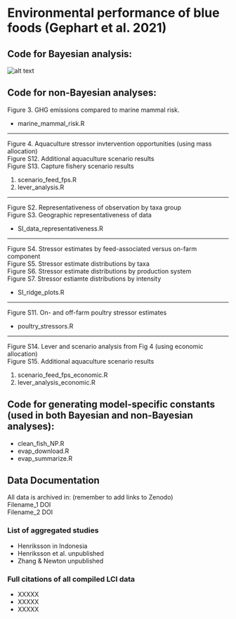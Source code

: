 # Environmental performance of blue foods (Gephart et al. 2021)

## Code for Bayesian analysis:
![alt text](https://github.com/jagephart/FishPrint/blob/master/BFA-analysis-diagram-20210421.png)

## Code for non-Bayesian analyses:

Figure 3. GHG emissions compared to marine mammal risk.  
* marine_mammal_risk.R
------
Figure 4. Aquaculture stressor invtervention opportunities (using mass allocation)  
Figure S12. Additional aquaculture scenario results  
Figure S13. Capture fishery scenario results  
1. scenario_feed_fps.R
2. lever_analysis.R
------
Figure S2. Representativeness of observation by taxa group  
Figure S3. Geographic representativeness of data  
* SI_data_representativeness.R
------
Figure S4. Stressor estimates by feed-associated versus on-farm component  
Figure S5. Stressor estimate distributions by taxa  
Figure S6. Stressor estimate distributions by production system  
Figure S7. Stressor estiamte distributions by intensity  
* SI_ridge_plots.R
------
Figure S11. On- and off-farm poultry stressor estimates
* poultry_stressors.R
------
Figure S14. Lever and scenario analysis from Fig 4 (using economic allocation)  
Figure S15. Additional aquaculture scenario results
1. scenario_feed_fps_economic.R
2. lever_analysis_economic.R

## Code for generating model-specific constants (used in both Bayesian and non-Bayesian analyses):
* clean_fish_NP.R
* evap_download.R
* evap_summarize.R

## Data Documentation
All data is archived in: (remember to add links to Zenodo)  
Filename_1 DOI  
Filename_2 DOI  

### List of aggregated studies
* Henriksson in Indonesia
* Henriksson et al. unpublished
* Zhang & Newton unpublished

### Full citations of all compiled LCI data
* XXXXX
* XXXXX
* XXXXX
